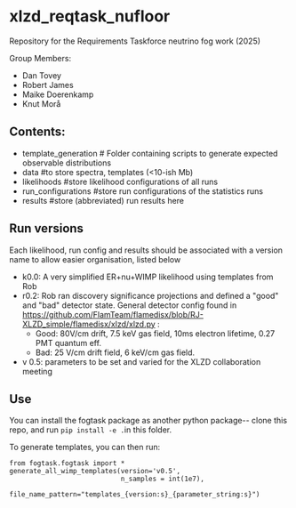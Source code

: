 # xlzd_reqtask_nufloor
Repository for the Requirements Taskforce neutrino fog work (2025)

Group Members: 
 * Dan Tovey
 * Robert James
 * Maike Doerenkamp
 * Knut Morå

## Contents: 

  * template_generation # Folder containing scripts to generate expected observable distributions
  * data #to store spectra, templates (<10-ish Mb)
  * likelihoods #store likelihood configurations of all runs
  * run_configurations #store run configurations of the statistics runs
  * results #store (abbreviated) run results here


## Run versions
Each likelihood, run config and results should be associated with a version name to allow easier organisation, listed below
  * k0.0: A very simplified ER+nu+WIMP likelihood using templates from Rob
  * r0.2: Rob ran discovery significance projections and defined a "good" and "bad" detector state. General detector config found in https://github.com/FlamTeam/flamedisx/blob/RJ-XLZD_simple/flamedisx/xlzd/xlzd.py :  
    * Good: 80V/cm drift, 7.5 keV gas field, 10ms electron lifetime, 0.27 PMT quantum eff. 
    * Bad: 25 V/cm drift field, 6 keV/cm gas field.
  * v 0.5: parameters to be set and varied for the XLZD collaboration meeting

## Use
You can install the fogtask package as another python package-- clone this repo, and run ```pip install -e .```in this folder. 

To generate templates, you can then run: 


```
from fogtask.fogtask import *
generate_all_wimp_templates(version='v0.5',
                            n_samples = int(1e7), 
                            file_name_pattern="templates_{version:s}_{parameter_string:s}")
```

